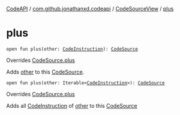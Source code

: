 [CodeAPI](../../index.md) / [com.github.jonathanxd.codeapi](../index.md) / [CodeSourceView](index.md) / [plus](.)

# plus

`open fun plus(other: `[`CodeInstruction`](../-code-instruction.md)`): `[`CodeSource`](../-code-source/index.md)

Overrides [CodeSource.plus](../-code-source/plus.md)

Adds [other](plus.md#com.github.jonathanxd.codeapi.CodeSourceView$plus(com.github.jonathanxd.codeapi.CodeInstruction)/other) to this [CodeSource](../-code-source/index.md).

`open fun plus(other: Iterable<`[`CodeInstruction`](../-code-instruction.md)`>): `[`CodeSource`](../-code-source/index.md)

Overrides [CodeSource.plus](../-code-source/plus.md)

Adds all [CodeInstruction](../-code-instruction.md) of [other](plus.md#com.github.jonathanxd.codeapi.CodeSourceView$plus(kotlin.collections.Iterable((com.github.jonathanxd.codeapi.CodeInstruction)))/other) to this [CodeSource](../-code-source/index.md)

